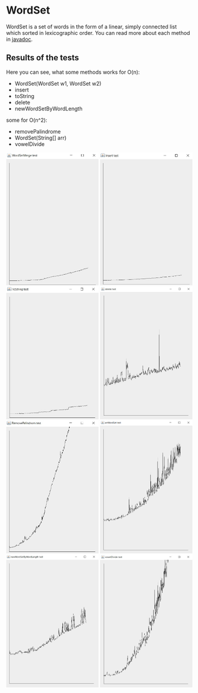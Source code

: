 # WordSet
WordSet is a set of words in the form of a linear, simply connected list which sorted in lexicographic order. You can read more about each method in [javadoc](/https://github.com).

## Results of the tests

Here you can see, what some methods works for O(n):

- WordSet(WordSet w1, WordSet w2)
- insert 
- toString 
- delete 
- newWordSetByWordLength

some for O(n^2): 

- removePalindrome
- WordSet(String[] arr)
- vowelDivide


<img src="https://github.com/chackydude/MyWordSet/raw/master/img/WordSetMerge.jpg" width="250" height="360"/>  <img src="https://github.com/chackydude/MyWordSet/raw/master/img/insert.jpg" width="250" height="360"/>  <img src="https://github.com/chackydude/MyWordSet/raw/master/img/toString.jpg" width="250" height="360"/>  <img src="https://github.com/chackydude/MyWordSet/raw/master/img/delete.jpg" width="250" height="360"/>  <img src="https://github.com/chackydude/MyWordSet/raw/master/img/removePalindrome.jpg" width="250" height="360"/>  <img src="https://github.com/chackydude/MyWordSet/raw/master/img/arrWordSet.png" width="250" height="360"/>  <img src="https://github.com/chackydude/MyWordSet/raw/master/img/newWordSetByWordLength.jpg" width="250" height="360"/>  <img src="https://github.com/chackydude/MyWordSet/raw/master/img/vowelDivide.jpg" width="250" height="360"/>  





